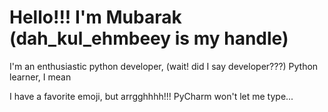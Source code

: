 # Hello!!! I'm Mubarak (dah_kul_ehmbeey is my handle)
I'm an enthusiastic python developer, (wait! did I say developer???)
Python learner, I mean

I have a favorite emoji, but arrgghhhh!!! PyCharm won't let me type...